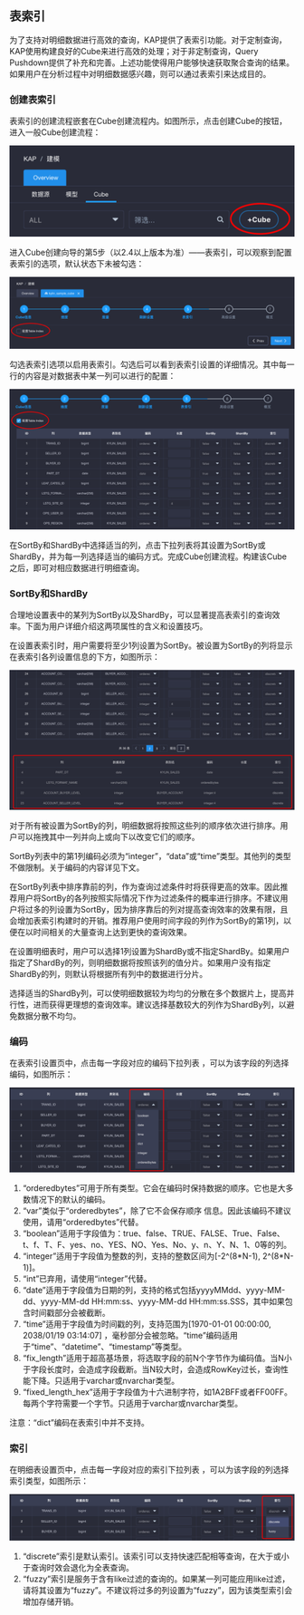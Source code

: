 ## 表索引

为了支持对明细数据进行高效的查询，KAP提供了表索引功能。对于定制查询，KAP使用构建良好的Cube来进行高效的处理；对于非定制查询，Query Pushdown提供了补充和完善。上述功能使得用户能够快速获取聚合查询的结果。如果用户在分析过程中对明细数据感兴趣，则可以通过表索引来达成目的。

### 创建表索引

表索引的创建流程嵌套在Cube创建流程内。如图所示，点击创建Cube的按钮，进入一般Cube创建流程：

![](images/table_index/table_index_create_cube.png)

进入Cube创建向导的第5步（以2.4以上版本为准）——表索引，可以观察到配置表索引的选项，默认状态下未被勾选：

![](images/table_index/table_index_disable.png)

勾选表索引选项以启用表索引。勾选后可以看到表索引设置的详细情况。其中每一行的内容是对数据表中某一列可以进行的配置：

![](images/table_index/table_index_enable.png)

在SortBy和ShardBy中选择适当的列，点击下拉列表将其设置为SortBy或ShardBy，并为每一列选择适当的编码方式。完成Cube创建流程。构建该Cube之后，即可对相应数据进行明细查询。

### SortBy和ShardBy

合理地设置表中的某列为SortBy以及ShardBy，可以显著提高表索引的查询效率。下面为用户详细介绍这两项属性的含义和设置技巧。

在设置表索引时，用户需要将至少1列设置为SortBy。被设置为SortBy的列将显示在表索引各列设置信息的下方，如图所示：

![](images/table_index/table_index_sortby.png)

对于所有被设置为SortBy的列，明细数据将按照这些列的顺序依次进行排序。用户可以拖拽其中一列并向上或向下以改变它们的顺序。

SortBy列表中的第1列编码必须为“integer”，“data”或“time”类型。其他列的类型不做限制。关于编码的内容详见下文。

在SortBy列表中排序靠前的列，作为查询过滤条件时将获得更高的效率。因此推荐用户将SortBy的各列按照实际情况下作为过滤条件的概率进行排序。不建议用户将过多的列设置为SortBy，因为排序靠后的列对提高查询效率的效果有限，且会增加表索引构建时的开销。推荐用户使用时间字段的列作为SortBy的第1列，以便在以时间相关的大量查询上达到更快的查询效果。

在设置明细表时，用户可以选择1列设置为ShardBy或不指定ShardBy。如果用户指定了ShardBy的列，则明细数据将按照该列的值分片。如果用户没有指定ShardBy的列，则默认将根据所有列中的数据进行分片。

选择适当的ShardBy列，可以使明细数据较为均匀的分散在多个数据片上，提高并行性，进而获得更理想的查询效率。建议选择基数较大的列作为ShardBy列，以避免数据分散不均匀。

### 编码

在表索引设置页中，点击每一字段对应的编码下拉列表 ，可以为该字段的列选择编码，如图所示：

![](images/table_index/table_index_encode.png)

1. “orderedbytes”可用于所有类型。它会在编码时保持数据的顺序。它也是大多数情况下的默认的编码。
2. “var”类似于“orderedbytes”，除了它不会保存顺序 信息。因此该编码不建议使用，请用“orderedbytes”代替。 
3. “boolean”适用于字段值为：true、false、TRUE、FALSE、True、False、t、f、T、F、yes、no、YES、NO、Yes、No、y、n、Y、N、1、0等的列。
4. “integer”适用于字段值为整数的列，支持的整数区间为[-2^(8\*N-1), 2^(8*N-1)]。 
5. “int”已弃用，请使用“integer”代替。 
6. “date”适用于字段值为日期的列，支持的格式包括yyyyMMdd、yyyy-MM-dd、yyyy-MM-dd HH:mm:ss、yyyy-MM-dd HH:mm:ss.SSS，其中如果包含时间戳部分会被截断。
7. “time”适用于字段值为时间戳的列，支持范围为[1970-01-01 00:00:00, 2038/01/19 03:14:07] ，毫秒部分会被忽略。“time”编码适用于“time”、“datetime”、“timestamp”等类型。
8. “fix_length”适用于超高基场景，将选取字段的前N个字节作为编码值。当N小于字段长度时，会造成字段截断。当N较大时，会造成RowKey过长，查询性能下降。只适用于varchar或nvarchar类型。
9. “fixed_length_hex”适用于字段值为十六进制字符，如1A2BFF或者FF00FF。每两个字符需要一个字节。只适用于varchar或nvarchar类型。

注意：“dict”编码在表索引中并不支持。

### 索引

在明细表设置页中，点击每一字段对应的索引下拉列表 ，可以为该字段的列选择索引类型，如图所示：

![](images/table_index/table_index_index.png)

1. “discrete”索引是默认索引。该索引可以支持快速匹配相等查询，在大于或小于查询时效会退化为全表查询。
2. “fuzzy”索引是服务于含有like过滤的查询的。如果某一列可能应用like过滤，请将其设置为“fuzzy”。不建议将过多的列设置为“fuzzy”，因为该类型索引会增加存储开销。
